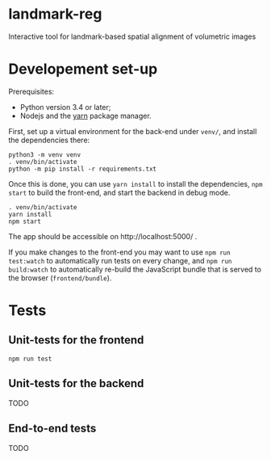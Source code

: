 # landmark-reg

Interactive tool for landmark-based spatial alignment of volumetric images

# Developement set-up

Prerequisites:
* Python version 3.4 or later;
* Nodejs and the [yarn](https://yarnpkg.com/) package manager.

First, set up a virtual environment for the back-end under `venv/`, and install
the dependencies there:

    python3 -m venv venv
    . venv/bin/activate
    python -m pip install -r requirements.txt


Once this is done, you can use `yarn install` to install the dependencies, `npm
start` to build the front-end, and start the backend in debug mode.

    . venv/bin/activate
    yarn install
    npm start

The app should be accessible on http://localhost:5000/ .

If you make changes to the front-end you may want to use `npm run test:watch`
to automatically run tests on every change, and `npm run build:watch` to
automatically re-build the JavaScript bundle that is served to the browser
(`frontend/bundle`).


# Tests

## Unit-tests for the frontend

    npm run test

## Unit-tests for the backend

TODO

## End-to-end tests

TODO
